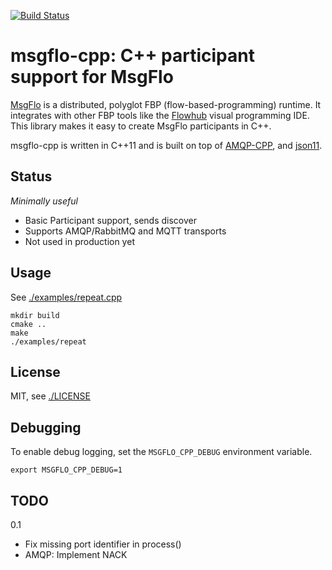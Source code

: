 [![Build Status](https://travis-ci.org/msgflo/msgflo-cpp.svg?branch=master)](https://travis-ci.org/msgflo/msgflo-cpp)
# msgflo-cpp: C++ participant support for MsgFlo

[MsgFlo](https://github.com/msgflo/msgflo) is a distributed, polyglot FBP (flow-based-programming)
runtime. It integrates with other FBP tools like the [Flowhub](http://flowhub.io) visual programming IDE.
This library makes it easy to create MsgFlo participants in C++.

msgflo-cpp is written in C++11 and is built on top of [AMQP-CPP](https://github.com/CopernicaMarketingSoftware/AMQP-CPP),
and [json11](https://github.com/dropbox/json11).

## Status

*Minimally useful*

* Basic Participant support, sends discover
* Supports AMQP/RabbitMQ and MQTT transports
* Not used in production yet

## Usage

See [./examples/repeat.cpp](./examples/repeat.cpp)

    mkdir build
    cmake ..
    make
    ./examples/repeat

## License

MIT, see [./LICENSE](./LICENSE)

## Debugging

To enable debug logging, set the `MSGFLO_CPP_DEBUG` environment variable.

    export MSGFLO_CPP_DEBUG=1

## TODO

0.1

* Fix missing port identifier in process()
* AMQP: Implement NACK
